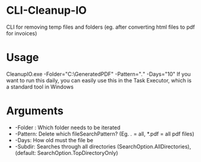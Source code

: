 CLI-Cleanup-IO
==============

CLI for removing temp files and folders (eg. after converting html files to pdf for invoices)


Usage
=====

CleanupIO.exe -Folder="C:\GeneratedPDF" -Pattern="*.*" -Days="10"
If you want to run this daily, you can easily use this in the Task Executor, which is a standard tool in Windows

Arguments 
=====

* -Folder : Which folder needs to be iterated
* -Pattern: Delete which fileSearchPattern? (Eg. *.* = all, *.pdf = all pdf files)
* -Days: How old must the file be
* -Subdir: Searches through all directories (SearchOption.AllDirectories),  (default: SearchOption.TopDirectoryOnly)
